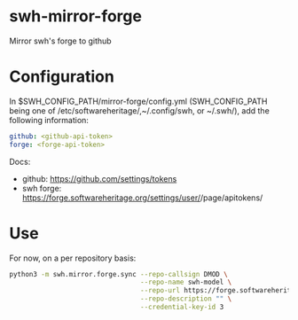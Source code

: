 swh-mirror-forge
================

Mirror swh's forge to github

# Configuration

In $SWH_CONFIG_PATH/mirror-forge/config.yml (SWH_CONFIG_PATH being one
of /etc/softwareheritage/,~/.config/swh, or ~/.swh/), add the
following information:

```yaml
github: <github-api-token>
forge: <forge-api-token>
```

Docs:
- github: https://github.com/settings/tokens
- swh forge: https://forge.softwareheritage.org/settings/user/<your-user>/page/apitokens/

# Use

For now, on a per repository basis:

```sh
python3 -m swh.mirror.forge.sync --repo-callsign DMOD \
                                 --repo-name swh-model \
                                 --repo-url https://forge.softwareheritage.org/source/swh-model/ \
                                 --repo-description "" \
                                 --credential-key-id 3
```
